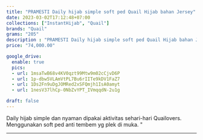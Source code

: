 ```yaml
---
title: "PRAMESTI Daily hijab simple soft ped Quail Hijab bahan Jersey"
date: 2023-03-02T17:12:48+07:00
collections: ["InstantHijab", "Quail"]
brands: "Quail"
grams: "205"
description : "PRAMESTI Daily hijab simple soft ped Quail Hijab bahan Jersey"
price: "74,000.00"

google_drive:
  enable: true
  pics:
  - url: 1msaTwB68v4KV0qzt99Mtw9m02cCjvD6P
  - url: 1p-dbw5VLAmVtPL7Bu6rIITe9kDV1FaZ7
  - url: 1Ds2Fn9uDgJOMRed2xSFQmjh1IsA0amyt
  - url: 1nesV37lhCp-0NbZvYPT_IVmqqdN-2u1g

draft: false
---
```


Daily hijab simple dan nyaman dipakai aktivitas sehari-hari Quailovers. Menggunakan soft ped anti tembem yg plek di muka. "

---------    
 
